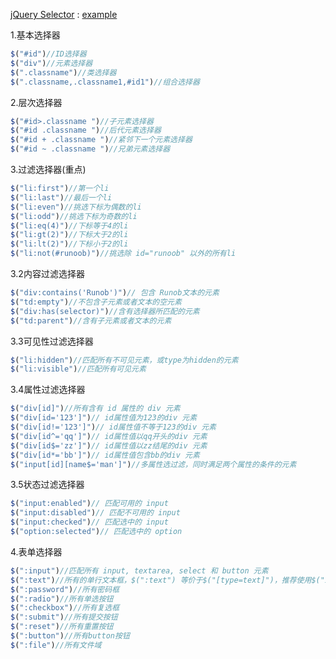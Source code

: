 [jQuery Selector](http://www.runoob.com/jquery/jquery-ref-selectors.html) : [example](http://www.runoob.com/try/trysel.php)

1.基本选择器 

```js
$("#id")//ID选择器
$("div")//元素选择器
$(".classname")//类选择器
$(".classname,.classname1,#id1")//组合选择器
```

2.层次选择器

```js
$("#id>.classname ")//子元素选择器
$("#id .classname ")//后代元素选择器
$("#id + .classname ")//紧邻下一个元素选择器
$("#id ~ .classname ")//兄弟元素选择器
```

3.过滤选择器\(重点\)

```js
$("li:first")//第一个li
$("li:last")//最后一个li
$("li:even")//挑选下标为偶数的li
$("li:odd")//挑选下标为奇数的li
$("li:eq(4)")//下标等于4的li
$("li:gt(2)")//下标大于2的li
$("li:lt(2)")//下标小于2的li
$("li:not(#runoob)")//挑选除 id="runoob" 以外的所有li
```

3.2内容过滤选择器

```js
$("div:contains('Runob')")// 包含 Runob文本的元素
$("td:empty")//不包含子元素或者文本的空元素
$("div:has(selector)")//含有选择器所匹配的元素
$("td:parent")//含有子元素或者文本的元素
```

3.3可见性过滤选择器

```js
$("li:hidden")//匹配所有不可见元素，或type为hidden的元素
$("li:visible")//匹配所有可见元素
```

3.4属性过滤选择器

```js
$("div[id]")//所有含有 id 属性的 div 元素
$("div[id='123']")// id属性值为123的div 元素
$("div[id!='123']")// id属性值不等于123的div 元素
$("div[id^='qq']")// id属性值以qq开头的div 元素
$("div[id$='zz']")// id属性值以zz结尾的div 元素
$("div[id*='bb']")// id属性值包含bb的div 元素
$("input[id][name$='man']")//多属性选过滤，同时满足两个属性的条件的元素
```

3.5状态过滤选择器

```js
$("input:enabled")// 匹配可用的 input
$("input:disabled")// 匹配不可用的 input
$("input:checked")// 匹配选中的 input
$("option:selected")// 匹配选中的 option
```

4.表单选择器

```js
$(":input")//匹配所有 input, textarea, select 和 button 元素
$(":text")//所有的单行文本框，$(":text") 等价于$("[type=text]")，推荐使用$("input:text")效率更高，下同
$(":password")//所有密码框
$(":radio")//所有单选按钮
$(":checkbox")//所有复选框
$(":submit")//所有提交按钮
$(":reset")//所有重置按钮
$(":button")//所有button按钮
$(":file")//所有文件域
```



